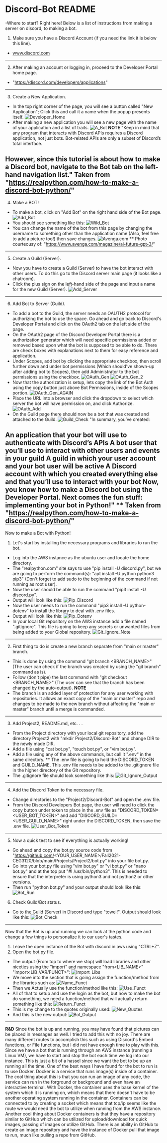 # Discord-Bot README
-Where to start? Right here! Below is a list of instructions from making a server on discord, to making a bot.
1. Make sure you have a Discord Account (if you need the link it is below this line).
* www.discord.com
------------------------------------------------------------------------------------
2. After making an account or logging in, proceed to the Developer Portal home page.
* "https://discord.com/developers/applications"
------------------------------------------------------------------------------------
3. Create a New Application. 
* In the top right corner of the page, you will see a button called "New Application"; Click this and call it a name when the popup presents itself.
![Developer_Home](https://github.com/WSU-kduncan/ceg3120-jhoward08/tree/main/Project2/Discord-Bot/Pictures/Develper_Home.jpg)
* After making a new application you will see a new page with the name of your application and a list of traits.
![A_Bot](/Pictures/A_Bot.jpg)
********************************NOTE********************************
"Keep in mind that any program that interacts with Discord APIs requires a Discord application, not just bots. Bot-related APIs are only a subset of Discord’s total interface.

However, since this tutorial is about how to make a Discord bot, navigate to the Bot tab on the left-hand navigation list."
Taken from "https://realpython.com/how-to-make-a-discord-bot-python/" 
------------------------------------------------------------------------------------
4. Make a BOT! 
* To make a bot, click on "Add Bot" on the right hand side of the Bot page.
![Add_Bot](/Pictures/Add_Bot.jpg)
* You should see something like this:
![Wild_Bot](/Pictures/Wild_Bot.jpg)
* You can change the name of the bot from this page by changing the username to something other than the application name (Also, feel free to add a picture too!) then save changes.
![Avenga.com](/Pictures/Avenga_mag(copy).jpg)
** Photo courteousy of: "https://www.avenga.com/magazine/ai-future-gpt-3/" 
------------------------------------------------------------------------------------
5. Create a Guild (Server). 
* Now you have to create a Guild (Server) to have the bot interact with other users. To do this go to the Discord server main page (it looks like a chatroom).
* Click the plus sign on the left-hand side of the page and input a name for the new Guild (Server).
![Add_Server](/Pictures/Add_Server.jpg)
------------------------------------------------------------------------------------
6. Add Bot to Server (Guild).
* To add a bot to the Guild, the server needs an OAUTH2 protocol for authorizing the bot to use the space. Go ahead and go back to Discord's Developer Portal and click on the OAuth2 tab on the left side of the page.
* On the OAuth2 page of the Discord Developer Portal there is a authorization generator which will need specific permissions added or removed based upon what the bot is supposed to be able to do. There are check boxes with explanations next to them for easy reference and application.
* Under Scopes, add bot by clicking the appropriate checkbox, then scroll further down and under bot permissions (Which should've shown-up after adding bot to Scopes), then add Administrator to the bot permissions using the checkbox.
![OAuth_Gen](/Pictures/OAuth_Gen.jpg)
![OAuth_Gen_2](/Pictures/OAuth_Gen_2.jpg)
* Now that the authorization is setup, lets copy the link of the Bot Auth using the copy button just above Bot Permissions, inside of the Scopes portion.
![OAuth_Gen_AGAIN](/Pictures/OAuth_Gen.jpg)
* Place the URL into a browser and click the dropdown to select which server the bot will have permission on, and click Authorize.
![OAuth_Add](/Pictures/OAuth_Add.jpg)
* On the Guild page there should now be a bot that was created and attached to the Guild.
![Guild_Check](/Pictures/Guild_Check.jpg)
"In summary, you’ve created:

An application that your bot will use to authenticate with Discord’s APIs
A bot user that you’ll use to interact with other users and events in your guild
A guild in which your user account and your bot user will be active
A Discord account with which you created everything else and that you’ll use to interact with your bot
Now, you know how to make a Discord bot using the Developer Portal. Next comes the fun stuff: implementing your bot in Python!"
** Taken from "https://realpython.com/how-to-make-a-discord-bot-python/" 
------------------------------------------------------------------------------------
Now to make a Bot with Python!

1. Let's start by installing the necessary programs and libraries to run the bot.
* Log into the AWS instance as the ubuntu user and locate the home directory.
* The "realpython.com" site says to use "pip install -U discord.py", but we are going to perform the command(s):
"apt install -U python python3 pip3" (Don't forget to add sudo to the beginning of the command if not running as root user).
* Now the user should be able to run the command "pip3 install -U discord.py".
* Output will look like this:
![Pip_Discord](/Pictures/Pip_Discord.jpg)
* Now the user needs to run the command "pip3 install -U python-dotenv" to install the library to deal with .env files.
* Output will look like this:
![Pip_Dotenv](/Pictures/Pip_Dotenv.jpg)
* In your local Git repository on the AWS instance add a file named ".gitignore". This file is going to keep any secrets or unwanted files
  from being added to your Global repository.
![Git_Ignore_Note](/Pictures/Git_Ignore_Output.jpg)
------------------------------------------------------------------------------------
2. First thing to do is create a new branch separate from "main or master" branch.
* This is done by using the command "git branch <BRANCH_NAME>" (The user can check if the branch was created by using the "git branch" command as is).
* Follow (don't pipe) the last command with "git checkout <BRANCH_NAME>" (The user can see that the branch has been changed by the auto-output).
********************************NOTE********************************
* The branch is an added layer of protection for any user working with repositories. It allows an exact copy of the "main or master" repo and changes to be made to the new branch without affecting the "main or master" branch until a merge is commanded.
------------------------------------------------------------------------------------
3. Add Project2, README.md, etc. . . 
* From the Project directory with your local git repository, add the directory Project2 with "mkdir Project2/Discord-Bot" and change DIR to the newly made DIR.
* Add a file using "cat bot.py", "touch bot.py", or "vim bot.py".
* Add a file using any of the above commands, but call it ".env" in the same directory.
** The .env file is going to hold the DISCORD_TOKEN and GUILD_NAME. This .env file needs to be added to the .gitignore file in the higher directory of the Git repository.
* The .gitignore file should look something like this:
![Git_Ignore_Output](/Pictures/Git_Ignore_Output.jpg)
------------------------------------------------------------------------------------
4. Add the Discord Token to the necessary file.
* Change directories to the "Project2/Discord-Bot" and open the .env file.
* From the Discord Developers Bot page, the user will need to click the copy button under token to place in the .env file as     "DISCORD_TOKEN=<USER_BOT_TOKEN>" and add "DISCORD_GUILD=<USER_GUILD_NAME>" right under the DISCORD_TOKEN, then save the .env file.
![User_Bot_Token](/Pictures/User_Bot_Token.jpg)
------------------------------------------------------------------------------------
5. Now a quick test to see if everything is actually working!
* Go ahead and copy the bot.py source code from "https://github.com/<YOUR_USER_NAME>/Fall2021-CEG3120/blob/main/Projects/Project2/bot.py" into your file bot.py.
* Go into your bot.py file using "vim bot.py" or "vi bot.py" or "nano bot.py" and at the top put "#! /usr/bin/python3". This is needed to ensure that the interpreter is using python3 and not python2 or other versions.
* Then run "python bot.py" and your output should look like this:
![Bot_Run](/Pictures/Bot_Run.jpg)
6. Check Guild/Bot status.
* Go to the Guild (Server) in Discord and type "towel!". Output should look like this:
![Bot_Check](/Pictures/Bot_Check.jpg)
------------------------------------------------------------------------------------
Now that the Bot is up and running we can look at the python code and change a few things to personalize it to our user's tastes.
1. Leave the open instance of the Bot with discord in aws using "CTRL+Z".
2. Open the bot.py file.
* The output (From top to where we stop) will load libraries and other niceties using the "import" and namespace "from<LIB_NAME>" "import<LIB_VAR/FUNCT>":
![Import_Libs](/Pictures/Import_libs.jpg)
* We move into the section that is going assign the function/method from the libraries such as:
![Name_Funct](/Pictures/Name_Funct.jpg)
* Then we Actually use the function/method like this:
![Use_Funct](/Pictures/Use_Funct.jpg)
* All of that to setup and use the login as the bot, but now to make the bot do something, we need a function/method that will actually return something like this:
![Return_Funct](/Pictures/Return_Funct.jpg)
* This is my change to the quotes originally used:
![New_Quotes](/Pictures/New_Quotes.jpg)
* And this is the new output:
![Bot_Output](/Picture~/Projects/Bot_Output.jpg)
------------------------------------------------------------------------------------
********************************R&D********************************
Since the bot is up and running, you may have found that pictures can be placed in messages as well. I tried to add this with no joy. There are many different routes to accomplish this such as using Discord's Embed functions, or File functions, but I did not have enough time to play with this.
Since we have a bot that is running through an AWS instance (running a Linux VM), we have to start and stop the bot each time we log into our instance. This is just a bit of a hassel since we want the bot to be up an running all the time.
One of the best ways I have found for the bot to run is to use Docker. Docker is a service that runs image(s) inside of a container. The cool thing about this is that you can run an image of any code, the service can run in the forground or background and even have an interactive terminal.
With Docker, the container uses the base kernel of the system which it is running on, which means that there doesn't have to be another operating system running in the container. Containers can be connected to by creating a socket which means that tcp/ip seems like the route we would need the bot to utilize when running from the AWS instance.
Another cool thing about Docker containers is that they have a repository similar to GitHub which can be utilized for upload/download for quick images, passing of images or utilize GitHub. There is an ability in GitHub to create an image repository and have the instance of Docker pull that image to run, much like pulling a repo from GitHub.
